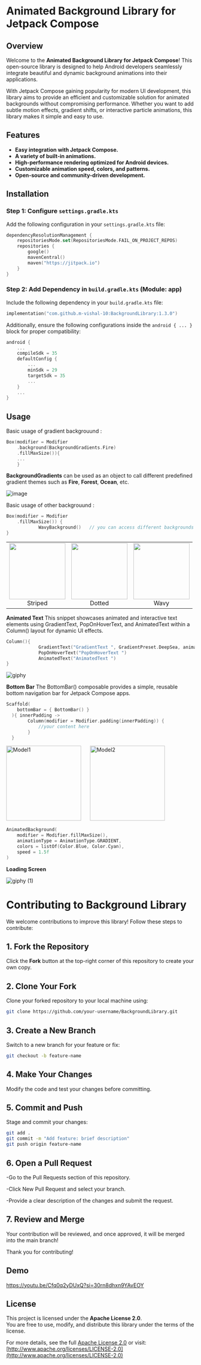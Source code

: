 # Animated Background Library for Jetpack Compose

## Overview

Welcome to the **Animated Background Library for Jetpack Compose**! This open-source library is designed to help Android developers seamlessly integrate beautiful and dynamic background animations into their applications.

With Jetpack Compose gaining popularity for modern UI development, this library aims to provide an efficient and customizable solution for animated backgrounds without compromising performance. Whether you want to add subtle motion effects, gradient shifts, or interactive particle animations, this library makes it simple and easy to use.

## Features

- **Easy integration with Jetpack Compose.**
- **A variety of built-in animations.**
- **High-performance rendering optimized for Android devices.**
- **Customizable animation speed, colors, and patterns.**
- **Open-source and community-driven development.**

## Installation

### Step 1: Configure `settings.gradle.kts`

Add the following configuration in your `settings.gradle.kts` file:

```kotlin
dependencyResolutionManagement {
    repositoriesMode.set(RepositoriesMode.FAIL_ON_PROJECT_REPOS)
    repositories {
        google()
        mavenCentral()
        maven("https://jitpack.io")
    }
}
```

### Step 2: Add Dependency in `build.gradle.kts` (Module: app)

Include the following dependency in your `build.gradle.kts` file:

```kotlin
implementation("com.github.m-vishal-10:BackgroundLibrary:1.3.0")
```

Additionally, ensure the following configurations inside the `android { ... }` block for proper compatibility:

```kotlin
android {
    ...
    compileSdk = 35
    defaultConfig {
        ...
        minSdk = 29
        targetSdk = 35
        ...
    }
    ...
}
```

## Usage

Basic usage of gradient backgrouund :

```kotlin
Box(modifier = Modifier
    .background(BackgroundGradients.Fire)
    .fillMaxSize()){
    ...
    }
```
**BackgroundGradients** can be used as an object to call different predefined gradient themes such as **Fire**, **Forest**, **Ocean**, etc.



![image](https://github.com/user-attachments/assets/8dc5059c-545e-46c6-a8ba-23c322aba389)

Basic usage of other backgrouund :

```kotlin
Box(modifier = Modifier
    .fillMaxSize()) {
            WavyBackground()   // you can access different backgrounds by calling composables here
}
```
<table>
  <tr>
    <td align="center">
      <img src="https://github.com/user-attachments/assets/8f2c9480-49a1-449e-a851-eb2c4784508b" width="150"/>
      <br/>Striped
    </td>
    <td align="center">
      <img src="https://github.com/user-attachments/assets/165c7361-d823-4cca-b865-faa47c4c2c6f" width="150"/>
      <br/>Dotted
    </td>
    <td align="center">
      <img src="https://github.com/user-attachments/assets/433ad16c-003e-43a8-9ac3-236d1edbad21" width="150"/>
      <br/>Wavy
    </td>
  </tr>
</table>




**Animated Text**
This snippet showcases animated and interactive text elements using GradientText, PopOnHoverText, and AnimatedText within a Column() layout for dynamic UI effects.

``` kotlin
Column(){
            GradientText("GradientText ", GradientPreset.DeepSea, animationSpeed = 1)
            PopOnHoverText("PopOnHoverText ")
            AnimatedText("AnimatedText ")
}
```

![giphy](https://github.com/user-attachments/assets/cd4a9c00-416f-4585-a7ff-10018b2172c8)

**Bottom Bar**
The BottomBar() composable provides a simple, reusable bottom navigation bar for Jetpack Compose apps.
```kotlin
Scaffold(
    bottomBar = { BottomBar() }
  ){ innerPadding ->
        Column(modifier = Modifier.padding(innerPadding)) {
            //your content here
        }
  }
```

<p >
  <img src="https://github.com/user-attachments/assets/1b54107e-8325-4d12-8fe6-f767a73546e4" alt="Model1" width="200" style="margin-right: 20px;"/>
  <img src="https://github.com/user-attachments/assets/d3404fdf-a42d-475e-bd07-e8cb45287680" alt="Model2" width="200" style="margin-right: 20px;"/>
 
</p>



```kotlin
AnimatedBackground(
    modifier = Modifier.fillMaxSize(),
    animationType = AnimationType.GRADIENT,
    colors = listOf(Color.Blue, Color.Cyan),
    speed = 1.5f
)
```
**Loading Screen**

![giphy (1)](https://github.com/user-attachments/assets/3b9fd721-02ec-46c8-bdbb-dbdb181e65e5)

## 
# Contributing to Background Library  

We welcome contributions to improve this library! Follow these steps to contribute:  

## 1. Fork the Repository  
Click the **Fork** button at the top-right corner of this repository to create your own copy.  

## 2. Clone Your Fork  
Clone your forked repository to your local machine using:  
```sh
git clone https://github.com/your-username/BackgroundLibrary.git
```
## 3. Create a New Branch
Switch to a new branch for your feature or fix:
```sh
git checkout -b feature-name

```
## 4. Make Your Changes
Modify the code and test your changes before committing.

## 5. Commit and Push
Stage and commit your changes:
```sh
git add .
git commit -m "Add feature: brief description"
git push origin feature-name
```
## 6. Open a Pull Request
-Go to the Pull Requests section of this repository.

-Click New Pull Request and select your branch.

-Provide a clear description of the changes and submit the request.

## 7. Review and Merge
Your contribution will be reviewed, and once approved, it will be merged into the main branch!

Thank you for contributing! 

## Demo
https://youtu.be/Cfq0q2yDUxQ?si=30rn8dhxn9YAvEOY

## License  

This project is licensed under the **Apache License 2.0**.  
You are free to use, modify, and distribute this library under the terms of the license.  

For more details, see the full [Apache License 2.0](LICENSE) or visit:  
[http://www.apache.org/licenses/LICENSE-2.0](http://www.apache.org/licenses/LICENSE-2.0)  
